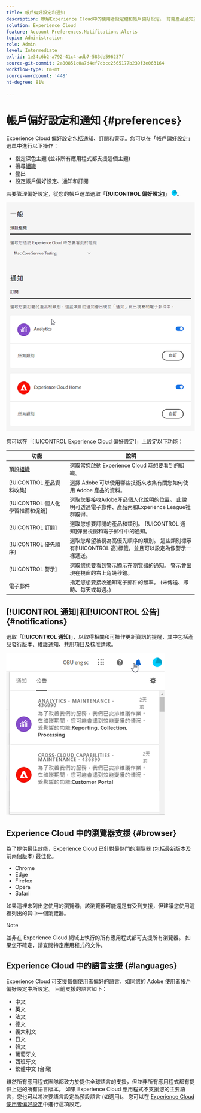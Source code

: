 ```yaml
---
title: 帳戶偏好設定和通知
description: 瞭解Experience Cloud中的使用者設定檔和帳戶偏好設定。 訂閱產品通知並取得產品提醒。 瞭解瀏覽器和語言支援。
solution: Experience Cloud
feature: Account Preferences,Notifications,Alerts
topic: Administration
role: Admin
level: Intermediate
exl-id: 1e34c6b2-a792-41c4-adb7-583de596237f
source-git-commit: 2a80851c0a7d4ef7dbcc2565177b239f3e063164
workflow-type: tm+mt
source-wordcount: '448'
ht-degree: 81%

---
```


# 帳戶偏好設定和通知 {#preferences}

Experience Cloud 偏好設定包括通知、訂閱和警示。您可以在「帳戶偏好設定」選單中進行以下操作：

* 指定深色主題 (並非所有應用程式都支援這個主題)
* 搜尋[組織](../administration/organizations.md)
* 登出
* 設定帳戶偏好設定、通知和訂閱

若要管理偏好設定，從您的帳戶選單選取「**[!UICONTROL 偏好設定]**」 ![偏好設定](../assets/preferences-icon-sm.png)。

![使用者個人資料和帳戶偏好設定](../assets/preferences-page.png)

您可以在「[!UICONTROL Experience Cloud 偏好設定]」上設定以下功能：

| 功能 | 說明 |
|--- |--- |
| 預設[組織](../administration/organizations.md) | 選取當您啟動 Experience Cloud 時想要看到的組織。 |
| [!UICONTROL 產品資料收集] | 選擇 Adobe 可以使用哪些技術來收集有關您如何使用 Adobe 產品的資料。 |
| [!UICONTROL 個人化學習推薦和促銷] | 選取您要接收Adobe產品[個人化說明](personalized-learning.md)的位置。 此說明可透過電子郵件、產品內和Experience League社群取得。 |
| [!UICONTROL 訂閱] | 選取您想要訂閱的產品和類別。 [!UICONTROL 通知]彈出視窗和電子郵件中的通知。 |
| [!UICONTROL 優先順序] | 選取您希望被視為高優先順序的類別。 這些類別標示有[!UICONTROL 高]標籤，並且可以設定為像警示一樣遞送。 |
| [!UICONTROL 警示] | 選取您想要看到警示顯示在瀏覽器的通知。 警示會出現在視窗的右上角幾秒鐘。 |
| 電子郵件 | 指定您想要接收通知電子郵件的頻率。 (未傳送、即時、每天或每週。) |

## [!UICONTROL 通知]和[!UICONTROL 公告] {#notifications}

選取「**[!UICONTROL 通知]**」，以取得相關和可操作更新資訊的提醒，其中包括產品發行版本、維護通知、共用項目及核准請求。

![通知和公告](../assets/notifications-menu-small.png)

<!-- ## [!DNL Slack] notifications

Releasing: **September 2, 2024**

You can configure your account preferences to send Experience Cloud notifications to Slack.

**Prerequisites**

* You must have an Experience Cloud account
* You must have a [!DNL Slack] account
* You must be a part of at least one [!DNL Slack] workspace

### To configure Slack notifications

1. Sign in to Experience Cloud.

1. Click your account icon, then click **[!UICONTROL Preferences]**.

1. Under [!DNL Slack], click **[!UICONTROL Add to Slack]**.

1. When [!DNL Slack] opens, click **[!UICONTROL Allow]**.

1. In Experience Cloud Preferences, navigate to **[!UICONTROL Notifications]**.

   [Slack notifications](../assets/slack.png)

1. Enable [!DNL Slack] notifications for your desired products and categories.
 -->
## Experience Cloud 中的瀏覽器支援 {#browser}

為了提供最佳效能，Experience Cloud 已針對最熱門的瀏覽器 (包括最新版本及前兩個版本) 最佳化。

* Chrome
* Edge
* Firefox
* Opera
* Safari

如果這裡未列出您使用的瀏覽器，該瀏覽器可能還是有受到支援，但建議您使用這裡列出的其中一個瀏覽器。

>[!NOTE]
>
>並非在 Experience Cloud 網域上執行的所有應用程式都可支援所有瀏覽器。 如果您不確定，請查閱特定應用程式的文件。

## Experience Cloud 中的語言支援 {#languages}

Experience Cloud 可支援每個使用者偏好的語言，如同您的 Adobe 使用者帳戶偏好設定中所設定。 目前支援的語言如下：

* 中文
* 英文
* 法文
* 德文
* 義大利文
* 日文
* 韓文
* 葡萄牙文
* 西班牙文
* 繁體中文 (台灣)

雖然所有應用程式團隊都致力於提供全球語言的支援，但並非所有應用程式都有提供上述的所有語言版本。 如果 Experience Cloud 應用程式不支援您的主要語言，您也可以將次要語言設定為預設語言 (如適用)。 您可以在 [Experience Cloud 使用者偏好設定](https://experience.adobe.com/preferences)中進行這項設定。